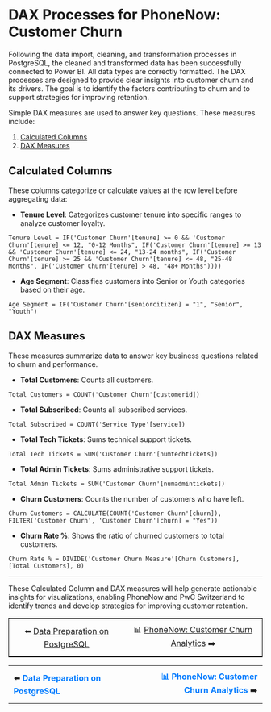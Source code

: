 # DAX Processes for PhoneNow: Customer Churn

Following the data import, cleaning, and transformation processes in PostgreSQL, the cleaned and transformed data has been successfully connected to Power BI. All data types are correctly formatted. The DAX processes are designed to provide clear insights into customer churn and its drivers. The goal is to identify the factors contributing to churn and to support strategies for improving retention. 

Simple DAX measures are used to answer key questions. These measures include:
1. [Calculated Columns](#calculated-columns) 
2. [DAX Measures](#dax-measures)

## Calculated Columns
These columns categorize or calculate values at the row level before aggregating data:

- **Tenure Level**: Categorizes customer tenure into specific ranges to analyze customer loyalty.
```DAX
Tenure Level = IF('Customer Churn'[tenure] >= 0 && 'Customer Churn'[tenure] <= 12, "0-12 Months", IF('Customer Churn'[tenure] >= 13 && 'Customer Churn'[tenure] <= 24, "13-24 months", IF('Customer Churn'[tenure] >= 25 && 'Customer Churn'[tenure] <= 48, "25-48 Months", IF('Customer Churn'[tenure] > 48, "48+ Months"))))
```

- **Age Segment**: Classifies customers into Senior or Youth categories based on their age.
```DAX
Age Segment = IF('Customer Churn'[seniorcitizen] = "1", "Senior", "Youth")
```

## DAX Measures
These measures summarize data to answer key business questions related to churn and performance.

- **Total Customers**: Counts all customers.
```DAX
Total Customers = COUNT('Customer Churn'[customerid]) 
```

- **Total Subscribed**: Counts all subscribed services.
```DAX
Total Subscribed = COUNT('Service Type'[service])  
```

- **Total Tech Tickets**: Sums technical support tickets.
```DAX
Total Tech Tickets = SUM('Customer Churn'[numtechtickets])
```

- **Total Admin Tickets**: Sums administrative support tickets.
```DAX
Total Admin Tickets = SUM('Customer Churn'[numadmintickets])
```
 
- **Churn Customers**: Counts the number of customers who have left.
```DAX
Churn Customers = CALCULATE(COUNT('Customer Churn'[churn]), FILTER('Customer Churn', 'Customer Churn'[churn] = "Yes"))
```

- **Churn Rate %**: Shows the ratio of churned customers to total customers.
```DAX
Churn Rate % = DIVIDE('Customer Churn Measure'[Churn Customers], [Total Customers], 0)
```
---
These Calculated Column and DAX measures will help generate actionable insights for visualizations, enabling PhoneNow and PwC Switzerland to identify trends and develop strategies for improving customer retention.

<table style="width:100%; border: 1px solid black; text-align: center;">
  <tr>
    <td style="padding:10px;">⬅️ <a href="https://mramadhankesapi.github.io/Data-Preparation-Processes_for_PhoneNow...Customer-Churn/">Data Preparation on PostgreSQL</a></td>
    <td style="padding:10px;">📊 <a href="https://mramadhankesapi.github.io/PhoneNow-Customer-Churn-Analytics/">PhoneNow: Customer Churn Analytics</a> ➡️</td>
  </tr>
</table>

<table style="width:100%; border-collapse: collapse; text-align: center;">
  <tr>
    <td style="width:50%; padding:10px; text-align: left;">
      ⬅️ <a href="https://mramadhankesapi.github.io/Data-Preparation-Processes_for_PhoneNow...Customer-Churn/" style="text-decoration: none; font-weight: bold; color: #007bff;">Data Preparation on PostgreSQL</a>
    </td>
    <td style="width:50%; padding:10px; text-align: right;">
      <a href="https://mramadhankesapi.github.io/PhoneNow-Customer-Churn-Analytics/" style="text-decoration: none; font-weight: bold; color: #007bff;">📊 PhoneNow: Customer Churn Analytics</a> ➡️
    </td>
  </tr>
</table>
